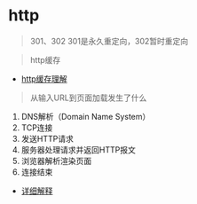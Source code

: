 # http

> 301、302
301是永久重定向，302暂时重定向

> http缓存
- [http缓存理解](https://cloud.tencent.com/developer/news/588770)

> 从输入URL到页面加载发生了什么

1. DNS解析（Domain Name System）
2. TCP连接
3. 发送HTTP请求
4. 服务器处理请求并返回HTTP报文
5. 浏览器解析渲染页面
6. 连接结束

- [详细解释](https://segmentfault.com/a/1190000006879700)